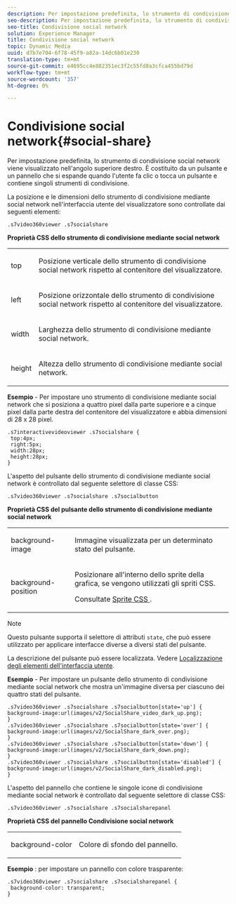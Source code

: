```yaml
---
description: Per impostazione predefinita, lo strumento di condivisione social network viene visualizzato nell'angolo superiore destro. È costituito da un pulsante e un pannello che si espande quando l'utente fa clic o tocca un pulsante e contiene singoli strumenti di condivisione.
seo-description: Per impostazione predefinita, lo strumento di condivisione social network viene visualizzato nell'angolo superiore destro. È costituito da un pulsante e un pannello che si espande quando l'utente fa clic o tocca un pulsante e contiene singoli strumenti di condivisione.
seo-title: Condivisione social network
solution: Experience Manager
title: Condivisione social network
topic: Dynamic Media
uuid: d7b7e704-6f78-45f9-a82a-14dc6b01e230
translation-type: tm+mt
source-git-commit: e4695cc4e882351ec3f2c55fd8a3cfca455bd79d
workflow-type: tm+mt
source-wordcount: '357'
ht-degree: 0%

---
```



# Condivisione social network{#social-share}

Per impostazione predefinita, lo strumento di condivisione social network viene visualizzato nell&#39;angolo superiore destro. È costituito da un pulsante e un pannello che si espande quando l&#39;utente fa clic o tocca un pulsante e contiene singoli strumenti di condivisione.

<!--<a id="section_061E550C1C1D4DB2BD663A898895B38C"></a>-->

La posizione e le dimensioni dello strumento di condivisione mediante social network nell&#39;interfaccia utente del visualizzatore sono controllate dai seguenti elementi:

```
.s7video360viewer .s7socialshare
```

**Proprietà CSS dello strumento di condivisione mediante social network**

<table id="table_C48C56E696304C9BAFEE71BA9EA9A174"> 
 <tbody> 
  <tr> 
   <td colname="col1"> <p> <span class="codeph"> top  </span> </p> </td> 
   <td colname="col2"> <p> Posizione verticale dello strumento di condivisione social network rispetto al contenitore del visualizzatore. </p> </td> 
  </tr> 
  <tr> 
   <td colname="col1"> <p> <span class="codeph"> left  </span> </p> </td> 
   <td colname="col2"> <p> Posizione orizzontale dello strumento di condivisione social network rispetto al contenitore del visualizzatore. </p> </td> 
  </tr> 
  <tr> 
   <td colname="col1"> <p> <span class="codeph"> width </span> </p> </td> 
   <td colname="col2"> <p> Larghezza dello strumento di condivisione mediante social network. </p> </td> 
  </tr> 
  <tr> 
   <td colname="col1"> <p> <span class="codeph"> height </span> </p> </td> 
   <td colname="col2"> <p>Altezza dello strumento di condivisione mediante social network. </p> </td> 
  </tr> 
 </tbody> 
</table>

**Esempio**  - Per impostare uno strumento di condivisione mediante social network che si posiziona a quattro pixel dalla parte superiore e a cinque pixel dalla parte destra del contenitore del visualizzatore e abbia dimensioni di 28 x 28 pixel.

```
.s7interactivevideoviewer .s7socialshare { 
 top:4px; 
 right:5px; 
 width:28px; 
 height:28px; 
}
```

L&#39;aspetto del pulsante dello strumento di condivisione mediante social network è controllato dal seguente selettore di classe CSS:

```
.s7video360viewer .s7socialshare .s7socialbutton
```

**Proprietà CSS del pulsante dello strumento di condivisione mediante social network**

<table id="table_A18B6978EC304C378F5FE92DD44D138D"> 
 <tbody> 
  <tr> 
   <td colname="col1"> <p> <span class="codeph"> background-image  </span> </p> </td> 
   <td colname="col2"> <p> Immagine visualizzata per un determinato stato del pulsante. </p> </td> 
  </tr> 
  <tr> 
   <td colname="col1"> <p> <span class="codeph"> background-position  </span> </p> </td> 
   <td colname="col2"> <p> Posizionare all'interno dello sprite della grafica, se vengono utilizzati gli spriti CSS. </p> <p>Consultate <a href="../../../c-html5-aem-asset-viewers/c-html5-aem-video360/c-html5-aem-video360-customizingviewer/c-html5-aem-video360-customizingviewer.md#section-9b6d8d601cb441d08214dada7bb4eddc" format="dita" scope="local"> Sprite CSS </a>. </p> </td> 
  </tr> 
 </tbody> 
</table>

>[!NOTE]
>
>Questo pulsante supporta il selettore di attributi `state`, che può essere utilizzato per applicare interfacce diverse a diversi stati del pulsante.

La descrizione del pulsante può essere localizzata. Vedere [Localizzazione degli elementi dell&#39;interfaccia utente](../../../c-html5-aem-asset-viewers/c-html5-aem-video360/c-html5-aem-video360-localization.md#concept-16262b8096474d6c9c018c3e99110dd1).

**Esempio**  - Per impostare un pulsante dello strumento di condivisione mediante social network che mostra un&#39;immagine diversa per ciascuno dei quattro stati del pulsante.

```
.s7video360viewer .s7socialshare .s7socialbutton[state='up'] { 
background-image:url(images/v2/SocialShare_video_dark_up.png); 
} 
.s7video360viewer .s7socialshare .s7socialbutton[state='over'] { 
background-image:url(images/v2/SocialShare_dark_over.png); 
} 
.s7video360viewer .s7socialshare .s7socialbutton[state='down'] { 
background-image:url(images/v2/SocialShare_dark_down.png); 
} 
.s7video360viewer .s7socialshare .s7socialbutton[state='disabled'] { 
background-image:url(images/v2/SocialShare_dark_disabled.png); 
}
```

L&#39;aspetto del pannello che contiene le singole icone di condivisione mediante social network è controllato dal seguente selettore di classe CSS:

```
.s7video360viewer .s7socialshare .s7socialsharepanel
```

**Proprietà CSS del pannello Condivisione social network**

<table id="table_86E777A5851F47D6A49D966E24A9A6CD"> 
 <tbody> 
  <tr> 
   <td colname="col1"> <p> <span class="codeph"> background-color  </span> </p> </td> 
   <td colname="col2"> <p>Colore di sfondo del pannello. </p> </td> 
  </tr> 
 </tbody> 
</table>

**Esempio** : per impostare un pannello con colore trasparente:

```
.s7video360viewer .s7socialshare .s7socialsharepanel { 
 background-color: transparent; 
}
```

